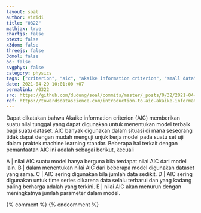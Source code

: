 ```yaml
---
layout: soal
author: viridi
title: "0322"
mathjax: true
chartjs: false
ptext: false
x3dom: false
threejs: false
3dmol: false
oo: false
svgphys: false
category: physics
tags: ["criterion", "aic", "akaike information criterion", "small data", "time series analysis", "fi3201", "2020-2"]
date: 2021-04-29 10:01:00 +07
permalink: /0322
src: https://github.com/dudung/soal/commits/master/_posts/0/32/2021-04-30-error-2.md
ref: https://towardsdatascience.com/introduction-to-aic-akaike-information-criterion-9c9ba1c96ced
---
```

Dapat dikatakan bahwa Akaike information criterion (AIC) memberikan suatu nilai tunggal yang dapat digunakan untuk menentukan model terbaik bagi suatu dataset. AIC banyak digunakan dalam situasi di mana seseorang tidak dapat dengan mudah menguji unjuk kerja model pada suatu set uji dalam praktek machine learning standar. Beberapa hal terkait dengan pemanfaatan AIC ini adalah sebagai berikut, kecuali

A | nilai AIC suatu model hanya berguna bila terdapat nilai AIC dari model lain.
B | dalam menentukan nilai AIC dari beberapa model digunakan dataset yang sama.
C | AIC sering digunakan bila jumlah data sedikit.
D | AIC sering digunakan untuk time series dikarena data selalu terbarui dan yang kadang paling berharga adalah yang terkini.
E | nilai AIC akan menurun dengan meningkatnya jumlah parameter dalam model.

{% comment %}
{% endcomment %}
